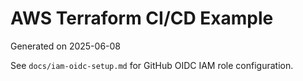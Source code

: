 # AWS Terraform CI/CD Example

Generated on 2025-06-08

See `docs/iam-oidc-setup.md` for GitHub OIDC IAM role configuration.
